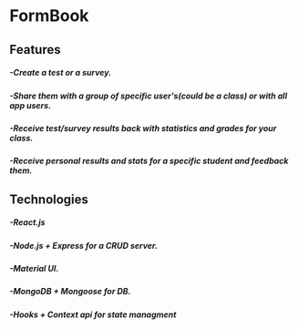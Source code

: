 # FormBook
## Features 
##### -Create a test or a survey.
##### -Share them with a group of specific user's(could be a class) or with all app users.
##### -Receive test/survey results back with statistics and grades for your class.
##### -Receive personal results and stats for a specific student and feedback them.
## Technologies
##### -React.js
##### -Node.js + Express for a CRUD server.
##### -Material UI.
##### -MongoDB + Mongoose for DB.
##### -Hooks + Context api for state managment
